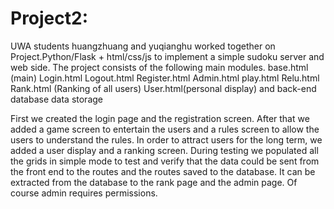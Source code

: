 # Project2:
UWA students huangzhuang and yuqianghu worked together on Project.Python/Flask + html/css/js to implement a simple sudoku server and web side.
The project consists of the following main modules.
base.html (main)
Login.html
Logout.html
Register.html
Admin.html
play.html
Relu.html
Rank.html (Ranking of all users)
User.html(personal display)
and back-end database data storage

First we created the login page and the registration screen. After that we added a game screen to entertain the users and a rules screen to allow the users to understand the rules. In order to attract users for the long term, we added a user display and a ranking screen.
During testing we populated all the grids in simple mode to test and verify that the data could be sent from the front end to the routes and the routes saved to the database. It can be extracted from the database to the rank page and the admin page. Of course admin requires permissions.
